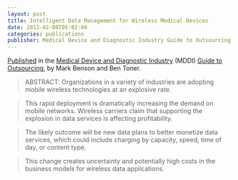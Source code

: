 ```yaml
---
layout: post
title: Intelligent Data Management for Wireless Medical Devices
date: 2012-02-08T05:02:04
categories: publications
publisher: Medical Device and Diagnostic Industry Guide to Outsourcing
---
```


[Published](http://www.mddionline.com/article/intelligent-data-wireless-devices) in the [Medical Device and Diagnostic Industry](http://www.mddionline.com/) (MDDI) [Guide to Outsourcing](http://www.mddionline.com/department/guide-outsourcing), by Mark Benson and Ben Toner. 

> ABSTRACT: Organizations in a variety of industries are adopting mobile wireless technologies at an explosive rate. 

> This rapid deployment is dramatically increasing the demand on mobile networks. Wireless carriers claim that supporting the explosion in data services is affecting profitability. 

> The likely outcome will be new data plans to better monetize data services, which could include charging by capacity, speed, time of day, or content type. 

> This change creates uncertainty and potentially high costs in the business models for wireless data applications.

